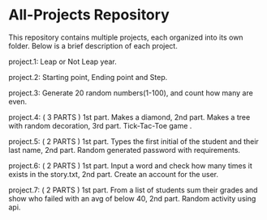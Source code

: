 # All-Projects Repository 
This repository contains multiple projects, each organized into its own folder. Below is a brief description of each project.

project.1: Leap or Not Leap year.

project.2: Starting point, Ending point and Step.

project.3: Generate 20 random numbers(1-100), and count how many are even.

project.4: ( 3 PARTS ) 1st part. Makes a diamond, 2nd part. Makes a tree with random decoration, 3rd part. Tick-Tac-Toe game .

project.5: ( 2 PARTS ) 1st part. Types the first initial of the student and their last name, 2nd part. Random generated password with requirements.

project.6: ( 2 PARTS ) 1st part. Input a word and check how many times it exists in the story.txt, 2nd part. Create an account for the user.

project.7: ( 2 PARTS ) 1st part. From a list of students sum their grades and show who failed with an avg of below 40, 2nd part. Random activity using api.
